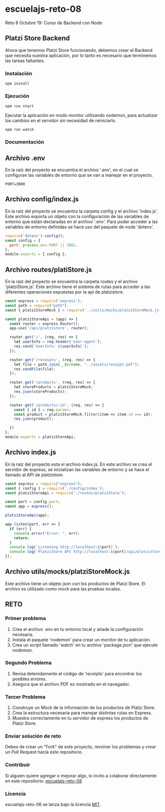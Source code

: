 # escuelajs-reto-08
Reto 8 Octubre 19: Curso de Backend con Node

## Platzi Store Backend

Ahora que tenemos Platzi Store funcionando, debemos crear el Backend que necesita nuestra aplicación, por lo tanto es necesario que terminemos las tareas faltantes.

### Instalación
```
npm install
```

### Ejecución
```
npm run start
```

Ejecutar la aplicación en modo monitor utilizando nodemon, para actualizar los cambios en el servidor sin necesidad de reiniciarlo.

```
npm run watch
```


### Documentación

## Archivo .env
En la raíz del proyecto se encuentra el archivo '.env', en el cual se configuran las variables de entorno que se van a manejar en el proyecto.

```
PORT=3000
```

## Archivo config/index.js
En la raíz del proyecto se encuentra la carpeta config y el archivo 'index.js'. Este archivo exporta un objeto con la configuración de las variables de entorno que están declaradas en el archivo '.env'. Para poder acceder a las variables de entorno definidas se hace uso del paquete de node 'dotenv'.

```javascript
require('dotenv').config();
const config = {
  port: process.env.PORT || 3001,
};
module.exports = { config };
```

## Archivo routes/platiStore.js
En la raíz del proyecto se encuentra la carpeta routes y el archivo 'platziStore.js'. Este archivo tiene el sistema de rutas para acceder a las diferentes operaciones expuestas por la api de platzistore.

```javascript
const express = require('express');
const path = require("path")
const { platziStoreMock } = require('../utils/mocks/platziStoreMock.js');

const platziStoreApi = (app) => {
  const router = express.Router();
  app.use('/api/platzistore', router);

  router.get('/', (req, res) => {
    let userInfo = req.header('user-agent');
    res.send(`UserInfo: ${userInfo}`);
  });

  router.get('/receipts', (req, res) => {
    let file = path.join(__dirname, "../assets/receipt.pdf");
    res.sendFile(file);
  });

  router.get('/products', (req, res) => {
    let storeProducts = platziStoreMock;
    res.json(storeProducts);
  });

  router.get('/products/:id', (req, res) => {
    const { id } = req.params;
    const product = platziStoreMock.filter(item => item.id === id);
    res.json(product);

  })
};
module.exports = platziStoreApi;
```

## Archivo index.js
En la raíz del proyecto esta el archivo index.js. En este archivo se crea el servidor de express, se inicializan las variables de entorno y se hace el llamado al API de platzistore.

```javascript
const express = require("express");
const { config } = require('./config/index');
const platziStoreApi = require('./routes/platziStore');

const port = config.port;
const app = express();

platziStoreApi(app);

app.listen(port, err => {
  if (err) {
    console.error("Error: ", err);
    return;
  }
  console.log(`Listening http://localhost:${port}`);
  console.log(`PlatziStore API http://localhost:${port}/api/platzistore`)
});
```

## Archivo utils/mocks/platziStoreMock.js
Este archivo tiene un objeto json con los productos de Platzi Store. El archivo es utilizado como mock para las pruebas locales.


## RETO

### Primer problema

1) Crea el archivo .env en tu entorno local y añade la configuración necesaria.
2) Instala el paquete 'nodemon' para crear un monitor de tu aplicación.
3) Crea un script llamado 'watch' en tu archivo 'package.json' que ejecute nodemon.

### Segundo Problema

1) Revisa detenidamente el código de 'receipts' para encontrar los posibles errores.
2) Asegura que el archivo PDF es mostrado en el navegador.

### Tercer Problema

1) Construye un Mock de la información de los productos de Platzi Store.
2) Crea la estructura necesaria para manejar distintas rutas en Express.
3) Muestra correctamente en tu servidor de express los productos de Platzi Store.


### Enviar solución de reto
Debes de crear un "Fork" de este proyecto, revolver los problemas y crear un Pull Request hacia este repositorio.

### Contribuir
Si alguien quiere agregar o mejorar algo, lo invito a colaborar directamente en este repositorio: [escuelajs-reto-08](https://github.com/platzi/escuelajs-reto-08/)

### Licencia
escuelajs-reto-06 se lanza bajo la licencia [MIT](https://opensource.org/licenses/MIT).
